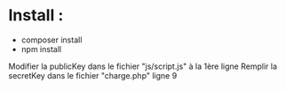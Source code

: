 # Install :

- composer install
- npm install

Modifier la publicKey dans le fichier "js/script.js" à la 1ère ligne
Remplir la secretKey dans le fichier "charge.php" ligne 9